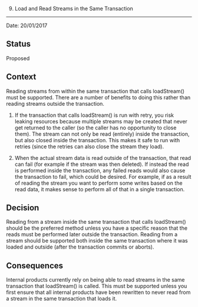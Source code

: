 9. Load and Read Streams in the Same Transaction
************************************************

Date: 20/01/2017

## Status

Proposed

## Context

Reading streams from within the same transaction that calls loadStream() must
be supported. There are a number of benefits to doing this rather than reading
streams outside the transaction.

1. If the transaction that calls loadStream() is run with retry, you risk
   leaking resources because multiple streams may be created that never get
   returned to the caller (so the caller has no opportunity to close them).
   The stream can not only be read (entirely) inside the transaction, but
   also closed inside the transaction. This makes it safe to run with retries
   (since the retries can also close the stream they load).

2. When the actual stream data is read outside of the transaction, that read
   can fail (for example if the stream was then deleted). If instead the read is
   performed inside the transaction, any failed reads would also cause the
   transaction to fail, which could be desired. For example, if as a result of
   reading the stream you want to perform some writes based on the read data, it
   makes sense to perform all of that in a single transaction.

## Decision

Reading from a stream inside the same transaction that calls loadStream()
should be the preferred method unless you have a specific reason that the reads
must be performed later outside the transaction. Reading from a stream should
be supported both inside the same transaction where it was loaded and outside
(after the transaction commits or aborts).


## Consequences

Internal products currently rely on being able to read streams in the same
transaction that loadStream() is called. This must be supported unless you
first ensure that all internal products have been rewritten to never read
from a stream in the same transaction that loads it.
